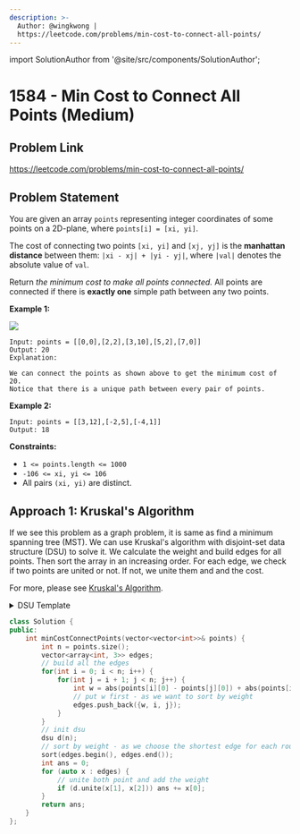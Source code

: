 ```yaml
---
description: >-
  Author: @wingkwong |
  https://leetcode.com/problems/min-cost-to-connect-all-points/
---
```


import SolutionAuthor from '@site/src/components/SolutionAuthor';

# 1584 - Min Cost to Connect All Points (Medium)

## Problem Link

https://leetcode.com/problems/min-cost-to-connect-all-points/

## Problem Statement

You are given an array `points` representing integer coordinates of some points on a 2D-plane, where `points[i] = [xi, yi]`.

The cost of connecting two points `[xi, yi]` and `[xj, yj]` is the **manhattan distance** between them: `|xi - xj| + |yi - yj|`, where `|val|` denotes the absolute value of `val`.

Return _the minimum cost to make all points connected._ All points are connected if there is **exactly one** simple path between any two points.

**Example 1:**

![](https://assets.leetcode.com/uploads/2020/08/26/d.png)

```
Input: points = [[0,0],[2,2],[3,10],[5,2],[7,0]]
Output: 20
Explanation: 

We can connect the points as shown above to get the minimum cost of 20.
Notice that there is a unique path between every pair of points.
```

**Example 2:**

```
Input: points = [[3,12],[-2,5],[-4,1]]
Output: 18
```

**Constraints:**

* `1 <= points.length <= 1000`
* `-106 <= xi, yi <= 106`
* All pairs `(xi, yi)` are distinct.

## Approach 1: Kruskal's Algorithm

If we see this problem as a graph problem, it is same as find a minimum spanning tree (MST).  We can use Kruskal's algorithm with disjoint-set data structure (DSU) to solve it. We calculate the weight and build edges for all points. Then sort the array in an increasing order. For each edge, we check if two points are united or not. If not, we unite them and and the cost.

For more, please see [Kruskal's Algorithm](https://en.wikipedia.org/wiki/Kruskal's\_algorithm).

<details>

<summary>DSU Template</summary>

```cpp
class dsu {
 public:
  vector<int> root, rank;
  int n;
  int cnt;

  dsu(int _n) : n(_n) {
    root.resize(n);
    rank.resize(n);
    for(int i = 0; i < n; i++) {
        root[i] = i;
        rank[i] = 1;
    }
    cnt = n;
  }

  inline int getCount() { return cnt; }

  inline int get(int x) { return (x == root[x] ? x : (root[x] = get(root[x]))); }

  inline bool unite(int x, int y) {
    x = get(x);
    y = get(y);
    if (x != y) {
        if (rank[x] > rank[y]) {
            root[y] = x;
        } else if (rank[x] < rank[y]) {
            root[x] = y;
        } else {
            root[y] = x;
            rank[x] += 1;
        }
        cnt--;
      return true;
    }
    return false;
  }
};
```

</details>

<SolutionAuthor name="@wingkwong"/>

```cpp
class Solution {
public:
    int minCostConnectPoints(vector<vector<int>>& points) {
        int n = points.size(); 
        vector<array<int, 3>> edges;
        // build all the edges
        for(int i = 0; i < n; i++) {
            for(int j = i + 1; j < n; j++) {
                int w = abs(points[i][0] - points[j][0]) + abs(points[i][1] - points[j][1]);
                // put w first - as we want to sort by weight
                edges.push_back({w, i, j});
            }
        }
        // init dsu
        dsu d(n);
        // sort by weight - as we choose the shortest edge for each round
        sort(edges.begin(), edges.end());
        int ans = 0;
        for (auto x : edges) {
            // unite both point and add the weight
            if (d.unite(x[1], x[2])) ans += x[0];
        }
        return ans;
    }
};
```
